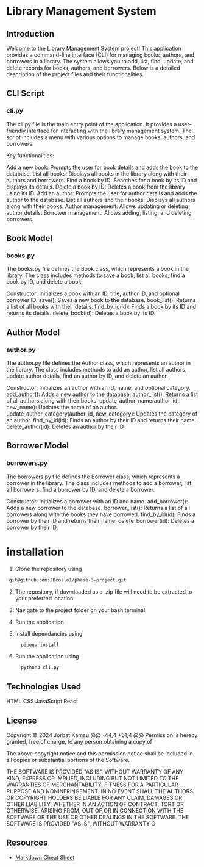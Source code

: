 # Library Management System



## Introduction

Welcome to the Library Management System project! This application provides a command-line interface (CLI) for managing books, authors, and borrowers in a library. The system allows you to add, list, find, update, and delete records for books, authors, and borrowers. Below is a detailed description of the project files and their functionalities.



## CLI Script
### cli.py
The cli.py file is the main entry point of the application. It provides a user-friendly interface for interacting with the library management system. The script includes a menu with various options to manage books, authors, and borrowers.

Key functionalities:

Add a new book: Prompts the user for book details and adds the book to the database.
List all books: Displays all books in the library along with their authors and borrowers.
Find a book by ID: Searches for a book by its ID and displays its details.
Delete a book by ID: Deletes a book from the library using its ID.
Add an author: Prompts the user for author details and adds the author to the database.
List all authors and their books: Displays all authors along with their books.
Author management: Allows updating or deleting author details.
Borrower management: Allows adding, listing, and deleting borrowers.



## Book Model
### books.py


The books.py file defines the Book class, which represents a book in the library. The class includes methods to save a book, list all books, find a book by ID, and delete a book.

Constructor: Initializes a book with an ID, title, author ID, and optional borrower ID.
save(): Saves a new book to the database.
book_list(): Returns a list of all books with their details.
find_by_id(id): Finds a book by its ID and returns its details.
delete_book(id): Deletes a book by its ID.



## Author Model
### author.py

The author.py file defines the Author class, which represents an author in the library. The class includes methods to add an author, list all authors, update author details, find an author by ID, and delete an author.

Constructor: Initializes an author with an ID, name, and optional category.
add_author(): Adds a new author to the database.
author_list(): Returns a list of all authors along with their books.
update_author_name(author_id, new_name): Updates the name of an author.
update_author_category(author_id, new_category): Updates the category of an author.
find_by_id(id): Finds an author by their ID and returns their name.
delete_author(id): Deletes an author by their ID

## Borrower Model
### borrowers.py

The borrowers.py file defines the Borrower class, which represents a borrower in the library. The class includes methods to add a borrower, list all borrowers, find a borrower by ID, and delete a borrower.

Constructor: Initializes a borrower with an ID and name.
add_borrower(): Adds a new borrower to the database.
borrower_list(): Returns a list of all borrowers along with the books they have borrowed.
find_by_id(id): Finds a borrower by their ID and returns their name.
delete_borrower(id): Deletes a borrower by their ID.

# installation
1. Clone the repository using
```bash
 git@github.com:JBcollo1/phase-3-project.git
```
2. The repository, if downloaded as a .zip file will need to be extracted to your preferred location.

3. Navigate to the project folder on your bash terminal.

4. Run the application 
4. Install dependancies using

    ```bash
      pipenv install
    ```

5. Run the application using

    ```bash
      python3 cli.py
    ```
## Technologies Used
HTML
CSS
JavaScript
React

## License
Copyright &copy; 2024 Jorbat Kamau 
@@ -44,4 +61,4 @@ Permission is hereby granted, free of charge, to any person obtaining a copy of

The above copyright notice and this permission notice shall be included in all copies or substantial portions of the Software.

THE SOFTWARE IS PROVIDED "AS IS", WITHOUT WARRANTY OF ANY KIND, EXPRESS OR IMPLIED, INCLUDING BUT NOT LIMITED TO THE WARRANTIES OF MERCHANTABILITY, FITNESS FOR A PARTICULAR PURPOSE AND NONINFRINGEMENT. IN NO EVENT SHALL THE AUTHORS OR COPYRIGHT HOLDERS BE LIABLE FOR ANY CLAIM, DAMAGES OR OTHER LIABILITY, WHETHER IN AN ACTION OF CONTRACT, TORT OR OTHERWISE, ARISING FROM, OUT OF OR IN CONNECTION WITH THE SOFTWARE OR THE USE OR OTHER DEALINGS IN THE SOFTWARE.
THE SOFTWARE IS PROVIDED "AS IS", WITHOUT WARRANTY O

## Resources

- [Markdown Cheat Sheet](https://www.markdownguide.org/cheat-sheet/)
